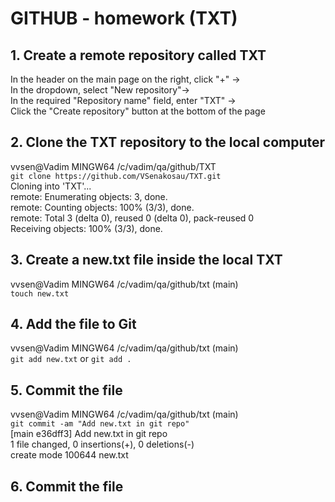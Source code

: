 # GITHUB - homework (TXT)   
## 1. Create a remote repository called TXT
In the header on the main page on the right, click "+" ->   
In the dropdown, select "New repository"->   
In the required "Repository name" field, enter "TXT" ->   
Click the "Create repository" button at the bottom of the page   
## 2. Clone the TXT repository to the local computer
vvsen@Vadim MINGW64 /c/vadim/qa/github/TXT  
`git clone https://github.com/VSenakosau/TXT.git`   
Cloning into 'TXT'...   
remote: Enumerating objects: 3, done.   
remote: Counting objects: 100% (3/3), done.   
remote: Total 3 (delta 0), reused 0 (delta 0), pack-reused 0   
Receiving objects: 100% (3/3), done.   
## 3. Create a new.txt file inside the local TXT
vvsen@Vadim MINGW64 /c/vadim/qa/github/txt (main)   
`touch new.txt`
## 4. Add the file to Git
vvsen@Vadim MINGW64 /c/vadim/qa/github/txt (main)   
`git add new.txt` or `git add .`   
## 5. Commit the file
vvsen@Vadim MINGW64 /c/vadim/qa/github/txt (main)   
`git commit -am "Add new.txt in git repo"`   
[main e36dff3] Add new.txt in git repo   
 1 file changed, 0 insertions(+), 0 deletions(-)   
 create mode 100644 new.txt   
## 6. Commit the file 

